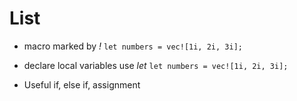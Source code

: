

# List

* macro marked by *!*
   ``let numbers = vec![1i, 2i, 3i];``

* declare local variables use *let*
   ``let numbers = vec![1i, 2i, 3i];``

* Useful if, else if, assignment
